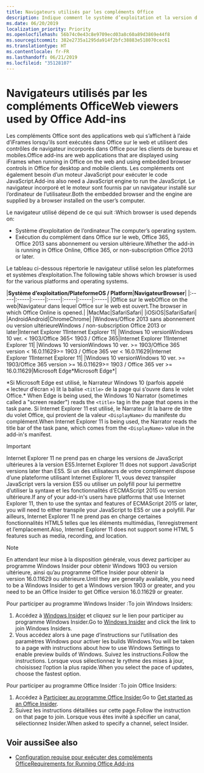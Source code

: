 ```yaml
---
title: Navigateurs utilisés par les compléments Office
description: Indique comment le système d’exploitation et la version d’Office déterminent le navigateur utilisé par les compléments Office.
ms.date: 06/20/2019
localization_priority: Priority
ms.openlocfilehash: 56b74c0e43c8e9709ecd03a8c60a89d3869e44f8
ms.sourcegitcommit: 382e2735a1295da914f2bfc38883e518070cec61
ms.translationtype: HT
ms.contentlocale: fr-FR
ms.lasthandoff: 06/21/2019
ms.locfileid: "35128107"
---
```

# <a name="browsers-used-by-office-add-ins"></a><span data-ttu-id="b4412-103">Navigateurs utilisés par les compléments Office</span><span class="sxs-lookup"><span data-stu-id="b4412-103">Web viewers used by Office Add-ins</span></span>

<span data-ttu-id="b4412-104">Les compléments Office sont des applications web qui s’affichent à l’aide d’iFrames lorsqu’ils sont exécutés dans Office sur le web et utilisent des contrôles de navigateur incorporés dans Office pour les clients de bureau et mobiles.</span><span class="sxs-lookup"><span data-stu-id="b4412-104">Office add-ins are web applications that are displayed using iFrames when running in Office on the web and using embedded browser controls in Office for desktop and mobile clients.</span></span> <span data-ttu-id="b4412-105">Les compléments ont également besoin d’un moteur JavaScript pour exécuter le code JavaScript.</span><span class="sxs-lookup"><span data-stu-id="b4412-105">Add-ins also need a JavaScript engine to run the JavaScript.</span></span> <span data-ttu-id="b4412-106">Le navigateur incorporé et le moteur sont fournis par un navigateur installé sur l’ordinateur de l’utilisateur.</span><span class="sxs-lookup"><span data-stu-id="b4412-106">Both the embedded browser and the engine are supplied by a browser installed on the user’s computer.</span></span>

<span data-ttu-id="b4412-107">Le navigateur utilisé dépend de ce qui suit :</span><span class="sxs-lookup"><span data-stu-id="b4412-107">Which browser is used depends on:</span></span>

- <span data-ttu-id="b4412-108">Système d’exploitation de l’ordinateur.</span><span class="sxs-lookup"><span data-stu-id="b4412-108">The computer’s operating system.</span></span>
- <span data-ttu-id="b4412-109">Exécution du complément dans Office sur le web, Office 365, Office 2013 sans abonnement ou version ultérieure.</span><span class="sxs-lookup"><span data-stu-id="b4412-109">Whether the add-in is running in Office Online, Office 365, or non-subscription Office 2013 or later.</span></span>

<span data-ttu-id="b4412-110">Le tableau ci-dessous répertorie le navigateur utilisé selon les plateformes et systèmes d’exploitation.</span><span class="sxs-lookup"><span data-stu-id="b4412-110">The following table shows which browser is used for the various platforms and operating systems.</span></span>

|<span data-ttu-id="b4412-111">**Système d’exploitation/Plateforme**</span><span class="sxs-lookup"><span data-stu-id="b4412-111">**OS / Platform**</span></span>|<span data-ttu-id="b4412-112">**Navigateur**</span><span class="sxs-lookup"><span data-stu-id="b4412-112">**Browser**</span></span>|
|:-----|:-----|:-----|:-----|:-----|:-----|:-----|
|<span data-ttu-id="b4412-113">Office sur le web</span><span class="sxs-lookup"><span data-stu-id="b4412-113">Office on the web</span></span>|<span data-ttu-id="b4412-114">Navigateur dans lequel Office sur le web est ouvert.</span><span class="sxs-lookup"><span data-stu-id="b4412-114">The browser in which Office Online is opened.</span></span>|
|<span data-ttu-id="b4412-115">Mac</span><span class="sxs-lookup"><span data-stu-id="b4412-115">Mac</span></span>|<span data-ttu-id="b4412-116">Safari</span><span class="sxs-lookup"><span data-stu-id="b4412-116">Safari</span></span>|
|<span data-ttu-id="b4412-117">iOS</span><span class="sxs-lookup"><span data-stu-id="b4412-117">iOS</span></span>|<span data-ttu-id="b4412-118">Safari</span><span class="sxs-lookup"><span data-stu-id="b4412-118">Safari</span></span>|
|<span data-ttu-id="b4412-119">Android</span><span class="sxs-lookup"><span data-stu-id="b4412-119">Android</span></span>|<span data-ttu-id="b4412-120">Chrome</span><span class="sxs-lookup"><span data-stu-id="b4412-120">Chrome</span></span>|
|<span data-ttu-id="b4412-121">Windows/Office 2013 sans abonnement ou version ultérieure</span><span class="sxs-lookup"><span data-stu-id="b4412-121">Windows / non-subscription Office 2013 or later</span></span>|<span data-ttu-id="b4412-122">Internet Explorer 11</span><span class="sxs-lookup"><span data-stu-id="b4412-122">Internet Explorer 11</span></span>|
|<span data-ttu-id="b4412-123">Windows 10 version</span><span class="sxs-lookup"><span data-stu-id="b4412-123">Windows 10 ver.</span></span> <span data-ttu-id="b4412-124">< 1903/Office 365</span><span class="sxs-lookup"><span data-stu-id="b4412-124">< 1903 / Office 365</span></span>|<span data-ttu-id="b4412-125">Internet Explorer 11</span><span class="sxs-lookup"><span data-stu-id="b4412-125">Internet Explorer 11</span></span>|
|<span data-ttu-id="b4412-126">Windows 10 version</span><span class="sxs-lookup"><span data-stu-id="b4412-126">Windows 10 ver.</span></span> <span data-ttu-id="b4412-127">>= 1903/Office 365 version < 16.0.11629</span><span class="sxs-lookup"><span data-stu-id="b4412-127">>= 1903 / Office 365 ver < 16.0.11629</span></span>|<span data-ttu-id="b4412-128">Internet Explorer 11</span><span class="sxs-lookup"><span data-stu-id="b4412-128">Internet Explorer 11</span></span>|
|<span data-ttu-id="b4412-129">Windows 10 version</span><span class="sxs-lookup"><span data-stu-id="b4412-129">Windows 10 ver.</span></span> <span data-ttu-id="b4412-130">>= 1903/Office 365 version >= 16.0.11629</span><span class="sxs-lookup"><span data-stu-id="b4412-130">>= 1903 / Office 365 ver >= 16.0.11629</span></span>|<span data-ttu-id="b4412-131">Microsoft Edge\*</span><span class="sxs-lookup"><span data-stu-id="b4412-131">Microsoft Edge\*</span></span>|

<span data-ttu-id="b4412-132">\*Si Microsoft Edge est utilisé, le Narrateur Windows 10 (parfois appelé « lecteur d’écran ») lit la balise `<title>` de la page qui s’ouvre dans le volet Office.</span><span class="sxs-lookup"><span data-stu-id="b4412-132">\* When Edge is being used, the Windows 10 Narrator (sometimes called a "screen reader") reads the `<title>` tag in the page that opens in the task pane.</span></span> <span data-ttu-id="b4412-133">Si Internet Explorer 11 est utilisé, le Narrateur lit la barre de titre du volet Office, qui provient de la valeur `<DisplayName>` du manifeste du complément.</span><span class="sxs-lookup"><span data-stu-id="b4412-133">When Internet Explorer 11 is being used, the Narrator reads the title bar of the task pane, which comes from the `<DisplayName>` value in the add-in's manifest.</span></span>

> [!IMPORTANT]
> <span data-ttu-id="b4412-134">Internet Explorer 11 ne prend pas en charge les versions de JavaScript ultérieures à la version ES5.</span><span class="sxs-lookup"><span data-stu-id="b4412-134">Internet Explorer 11 does not support JavaScript versions later than ES5.</span></span> <span data-ttu-id="b4412-135">Si un des utilisateurs de votre complément dispose d’une plateforme utilisant Internet Explorer 11, vous devez transpiler JavaScript vers la version ES5 ou utiliser un polyfill pour lui permettre d’utiliser la syntaxe et les fonctionnalités d’ECMAScript 2015 ou version ultérieure.</span><span class="sxs-lookup"><span data-stu-id="b4412-135">If any of your add-in's users have platforms that use Internet Explorer 11, then to use the syntax and features of ECMAScript 2015 or later, you will need to either transpile your JavaScript to ES5 or use a polyfill.</span></span> <span data-ttu-id="b4412-136">Par ailleurs, Internet Explorer 11 ne prend pas en charge certaines fonctionnalités HTML5 telles que les éléments multimédias, l’enregistrement et l’emplacement.</span><span class="sxs-lookup"><span data-stu-id="b4412-136">Also, Internet Explorer 11 does not support some HTML 5 features such as media, recording, and location.</span></span>

> [!NOTE]
> <span data-ttu-id="b4412-137">En attendant leur mise à la disposition générale, vous devez participer au programme Windows Insider pour obtenir Windows 1903 ou version ultérieure, ainsi qu’au programme Office Insider pour obtenir la version 16.0.11629 ou ultérieure.</span><span class="sxs-lookup"><span data-stu-id="b4412-137">Until they are generally available, you need to be a Windows Insider to get a Windows version 1903 or greater, and you need to be an Office Insider to get Office version 16.0.11629 or greater.</span></span>
>
> <span data-ttu-id="b4412-138">Pour participer au programme Windows Insider :</span><span class="sxs-lookup"><span data-stu-id="b4412-138">To join Windows Insiders:</span></span>
> 
> 1. <span data-ttu-id="b4412-139">Accédez à [Windows Insider](https://insider.windows.com) et cliquez sur le lien pour participer au programme Windows Insider.</span><span class="sxs-lookup"><span data-stu-id="b4412-139">Go to [Windows Insider](https://insider.windows.com) and click the link to join Windows Insiders.</span></span>
> 2. <span data-ttu-id="b4412-140">Vous accédez alors à une page d’instructions sur l’utilisation des paramètres Windows pour activer les builds Windows.</span><span class="sxs-lookup"><span data-stu-id="b4412-140">You will be taken to a page with instructions about how to use Windows Settings to enable preview builds of Windows.</span></span> <span data-ttu-id="b4412-141">Suivez les instructions.</span><span class="sxs-lookup"><span data-stu-id="b4412-141">Follow the instructions.</span></span> <span data-ttu-id="b4412-142">Lorsque vous sélectionnez le rythme des mises à jour, choisissez l’option la plus rapide.</span><span class="sxs-lookup"><span data-stu-id="b4412-142">When you select the pace of updates, choose the fastest option.</span></span>
>
> <span data-ttu-id="b4412-143">Pour participer au programme Office Insider :</span><span class="sxs-lookup"><span data-stu-id="b4412-143">To join Office Insiders:</span></span>
> 
> 1. <span data-ttu-id="b4412-144">Accédez à [Participer au programme Office Insider](https://insider.office.com/join).</span><span class="sxs-lookup"><span data-stu-id="b4412-144">Go to [Get started as an Office Insider](https://insider.office.com/join).</span></span>
> 2. <span data-ttu-id="b4412-145">Suivez les instructions détaillées sur cette page.</span><span class="sxs-lookup"><span data-stu-id="b4412-145">Follow the instruction on that page to join.</span></span> <span data-ttu-id="b4412-146">Lorsque vous êtes invité à spécifier un canal, sélectionnez Insider.</span><span class="sxs-lookup"><span data-stu-id="b4412-146">When asked to specify a channel, select Insider.</span></span>

## <a name="see-also"></a><span data-ttu-id="b4412-147">Voir aussi</span><span class="sxs-lookup"><span data-stu-id="b4412-147">See also</span></span>

- [<span data-ttu-id="b4412-148">Configuration requise pour exécuter des compléments Office</span><span class="sxs-lookup"><span data-stu-id="b4412-148">Requirements for Running Office Add-ins</span></span>](requirements-for-running-office-add-ins.md)

